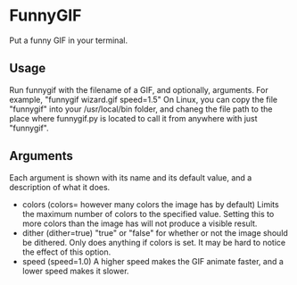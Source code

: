 # FunnyGIF
 Put a funny GIF in your terminal.

## Usage
Run funnygif with the filename of a GIF, and optionally, arguments. For example, "funnygif wizard.gif speed=1.5"
On Linux, you can copy the file "funnygif" into your /usr/local/bin folder, and chaneg the file path to the place where funnygif.py is located to call it from anywhere with just "funnygif".

## Arguments
Each argument is shown with its name and its default value, and a description of what it does.
- colors (colors= however many colors the image has by default) Limits the maximum number of colors to the specified value. Setting this to more colors than the image has will not produce a visible result.
- dither (dither=true) "true" or "false" for whether or not the image should be dithered. Only does anything if colors is set. It may be hard to notice the effect of this option.
- speed (speed=1.0) A higher speed makes the GIF animate faster, and a lower speed makes it slower.